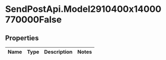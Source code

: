 # SendPostApi.Model2910400x14000770000False

## Properties
Name | Type | Description | Notes
------------ | ------------- | ------------- | -------------



